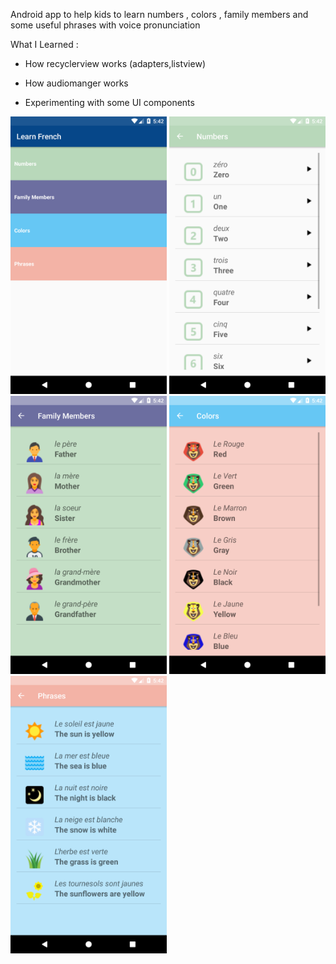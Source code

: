 Android app to help kids to learn numbers , colors , family members and some useful phrases with voice pronunciation



What I Learned : 

- How recyclerview works (adapters,listview)

- How audiomanger works

- Experimenting with some UI components


<img src="Screenshot_1557330125.png" width="250">

<img src="Screenshot_1557330127.png" width="250">

<img src="Screenshot_1557330129.png" width="250">

<img src="Screenshot_1557330132.png" width="250">

<img src="Screenshot_1557330135.png" width="250">
